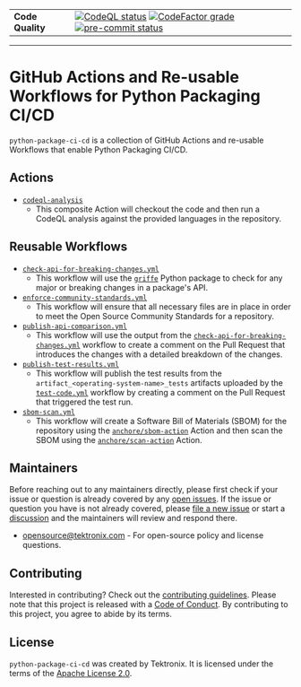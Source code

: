 |                  |                                                                                                                                                                                                                                                                                                                                                                                                                                                                                                                                                                                                            |
| ---------------- | ---------------------------------------------------------------------------------------------------------------------------------------------------------------------------------------------------------------------------------------------------------------------------------------------------------------------------------------------------------------------------------------------------------------------------------------------------------------------------------------------------------------------------------------------------------------------------------------------------------- |
| **Code Quality** | [![CodeQL status](https://github.com/tektronix/python-package-ci-cd/actions/workflows/codeql-analysis.yml/badge.svg?branch=main)](https://github.com/tektronix/python-package-ci-cd/actions/workflows/codeql-analysis.yml) [![CodeFactor grade](https://www.codefactor.io/repository/github/tektronix/python-package-ci-cd/badge)](https://www.codefactor.io/repository/github/tektronix/python-package-ci-cd) [![pre-commit status](https://results.pre-commit.ci/badge/github/tektronix/python-package-ci-cd/main.svg)](https://results.pre-commit.ci/latest/github/tektronix/python-package-ci-cd/main) |

---

# GitHub Actions and Re-usable Workflows for Python Packaging CI/CD

`python-package-ci-cd` is a collection of GitHub Actions and re-usable Workflows that enable
Python Packaging CI/CD.

## Actions

- [`codeql-analysis`](./actions/codeql-analysis/readme.md)
    - This composite Action will checkout the code and then run a CodeQL analysis against the
        provided languages in the repository.

## Reusable Workflows

- [`check-api-for-breaking-changes.yml`](./workflows/check-api-for-breaking-changes.md)
    - This workflow will use the [`griffe`](https://mkdocstrings.github.io/griffe/) Python package to check for
        any major or breaking changes in a package's API.
- [`enforce-community-standards.yml`](./workflows/enforce-community-standards.md)
    - This workflow will ensure that all necessary files are in place in order to meet the
        Open Source Community Standards for a repository.
- [`publish-api-comparison.yml`](./workflows/publish-api-comparison.md)
    - This workflow will use the output from the
        [`check-api-for-breaking-changes.yml`](./workflows/check-api-for-breaking-changes.md) workflow to create a
        comment on the Pull Request that introduces the changes with a detailed breakdown of the changes.
- [`publish-test-results.yml`](./workflows/publish-test-results.md)
    - This workflow will publish the test results from the `artifact_<operating-system-name>_tests` artifacts
        uploaded by the [`test-code.yml`](./workflows/test-code.md) workflow by creating a
        comment on the Pull Request that triggered the test run.
- [`sbom-scan.yml`](./workflows/sbom-scan.md)
    - This workflow will create a Software Bill of Materials (SBOM) for the repository using the
        [`anchore/sbom-action`](https://github.com/anchore/sbom-action) Action and then scan the
        SBOM using the [`anchore/scan-action`](https://github.com/anchore/scan-action) Action.

## Maintainers

Before reaching out to any maintainers directly, please first check if
your issue or question is already covered by any [open
issues](https://github.com/tektronix/python-package-ci-cd/issues). If the issue or
question you have is not already covered, please [file a new
issue](https://github.com/tektronix/python-package-ci-cd/issues/new/choose) or
start a
[discussion](https://github.com/tektronix/python-package-ci-cd/discussions) and
the maintainers will review and respond there.

- <opensource@tektronix.com> - For open-source policy and license questions.

## Contributing

Interested in contributing? Check out
the [contributing guidelines](https://github.com/tektronix/python-package-ci-cd/blob/main/CONTRIBUTING.md). Please
note that this project is released with
a [Code of Conduct](https://github.com/tektronix/python-package-ci-cd/blob/main/CODE_OF_CONDUCT.md). By
contributing to this project, you agree to abide by its terms.

## License

`python-package-ci-cd` was created by Tektronix. It is licensed under the terms of
the [Apache License 2.0](https://github.com/tektronix/python-package-ci-cd/blob/main/LICENSE.md).
